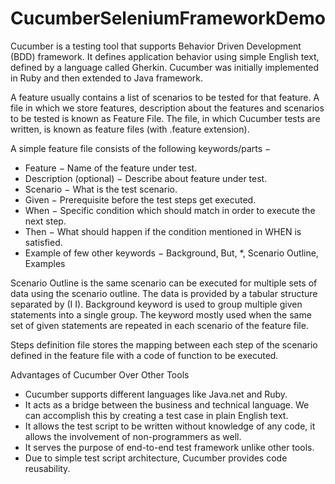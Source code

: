 # CucumberSeleniumFrameworkDemo

Cucumber is a testing tool that supports Behavior Driven Development (BDD) framework. It defines application behavior using simple English text, defined by a language called Gherkin. Cucumber was initially implemented in Ruby and then extended to Java framework.

A feature usually contains a list of scenarios to be tested for that feature. A file in which we store features, description about the features and scenarios to be tested is known as Feature File.
The file, in which Cucumber tests are written, is known as feature files (with .feature extension).  

A simple feature file consists of the following keywords/parts −
* Feature − Name of the feature under test.
* Description (optional) − Describe about feature under test.
* Scenario − What is the test scenario.
* Given − Prerequisite before the test steps get executed.
* When − Specific condition which should match in order to execute the next step.
* Then − What should happen if the condition mentioned in WHEN is satisfied.
* Example of few other keywords − Background, But, *, Scenario Outline, Examples

Scenario Outline is the same scenario can be executed for multiple sets of data using the scenario outline. The data is provided by a tabular structure separated by (I I).
Background keyword is used to group multiple given statements into a single group. The keyword mostly used when the same set of given statements are repeated in each scenario of the feature file.

Steps definition file stores the mapping between each step of the scenario defined in the feature file with a code of function to be executed.

Advantages of Cucumber Over Other Tools
* Cucumber supports different languages like Java.net and Ruby.
* It acts as a bridge between the business and technical language. We can accomplish this by creating a test case in plain English text.
* It allows the test script to be written without knowledge of any code, it allows the involvement of non-programmers as well.
* It serves the purpose of end-to-end test framework unlike other tools.
* Due to simple test script architecture, Cucumber provides code reusability.
